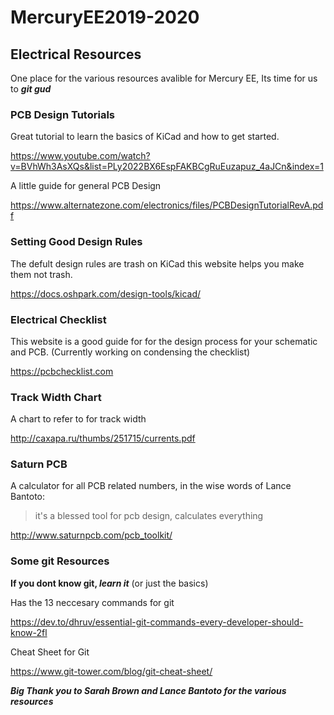 # MercuryEE2019-2020
## Electrical Resources 
One place for the various resources avalible for Mercury EE, Its time for us to **_git gud_**

### PCB Design Tutorials
Great tutorial to learn the basics of KiCad and how to get started.

https://www.youtube.com/watch?v=BVhWh3AsXQs&list=PLy2022BX6EspFAKBCgRuEuzapuz_4aJCn&index=1

A little guide for general PCB Design 

https://www.alternatezone.com/electronics/files/PCBDesignTutorialRevA.pdf 

### Setting Good Design Rules
The defult design rules are trash on KiCad this website helps you make them not trash.

https://docs.oshpark.com/design-tools/kicad/

### Electrical Checklist 
This website is a good guide for for the design process for your schematic and PCB. (Currently working on condensing the checklist)  


https://pcbchecklist.com
### Track Width Chart 
A chart to refer to for track width


http://caxapa.ru/thumbs/251715/currents.pdf
### Saturn PCB 
A calculator for all PCB related numbers, in the wise words of Lance Bantoto:
>it's a blessed tool for pcb design,
calculates everything

http://www.saturnpcb.com/pcb_toolkit/
### Some git Resources 
**If you dont know git, _learn it_** (or just the basics)

Has the 13 neccesary commands for git 

https://dev.to/dhruv/essential-git-commands-every-developer-should-know-2fl

Cheat Sheet for Git 

https://www.git-tower.com/blog/git-cheat-sheet/

***__Big Thank you to Sarah Brown and Lance Bantoto for the various resources__***
